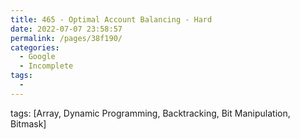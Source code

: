 ```yaml
---
title: 465 - Optimal Account Balancing - Hard
date: 2022-07-07 23:58:57
permalink: /pages/38f190/
categories:
  - Google
  - Incomplete
tags:
  - 
---
```

tags: [Array, Dynamic Programming, Backtracking, Bit Manipulation, Bitmask]